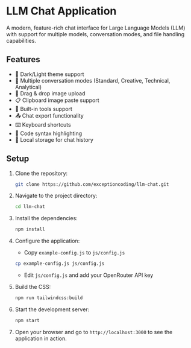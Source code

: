 # LLM Chat Application

A modern, feature-rich chat interface for Large Language Models (LLM) with support for multiple models, conversation modes, and file handling capabilities.

## Features

- 🎨 Dark/Light theme support
- 💬 Multiple conversation modes (Standard, Creative, Technical, Analytical)
- 📁 Drag & drop image upload
- 📋 Clipboard image paste support
- 🔧 Built-in tools support
- 📤 Chat export functionality
- ⌨️ Keyboard shortcuts
- 🎯 Code syntax highlighting
- 💾 Local storage for chat history

## Setup

1. Clone the repository:
   ```bash
   git clone https://github.com/exceptioncoding/llm-chat.git
   ```
2. Navigate to the project directory:
   ```bash
   cd llm-chat
   ```
3. Install the dependencies:
   ```bash
   npm install
   ```
4. Configure the application:
   - Copy `example-config.js` to `js/config.js`
   ```bash
   cp example-config.js js/config.js
   ```
   - Edit `js/config.js` and add your OpenRouter API key

5. Build the CSS:
   ```bash
   npm run tailwindcss:build
   ```
6. Start the development server:
   ```bash
   npm start
   ```
7. Open your browser and go to `http://localhost:3000` to see the application in action.
